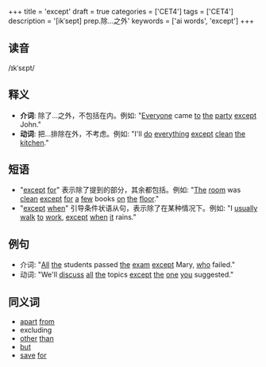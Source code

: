 +++
title = 'except'
draft = true
categories = ['CET4']
tags = ['CET4']
description = '[ikˈsept] prep.除…之外'
keywords = ['ai words', 'except']
+++

## 读音
/ɪkˈsɛpt/

## 释义
- **介词**: 除了...之外，不包括在内。例如: "[Everyone](/post/everyone/) came [to](/post/to/) [the](/post/the/) [party](/post/party/) [except](/post/except/) John."
- **动词**: 把...排除在外，不考虑。例如: "I'll [do](/post/do/) [everything](/post/everything/) [except](/post/except/) [clean](/post/clean/) [the](/post/the/) [kitchen](/post/kitchen/)."

## 短语
- "[except](/post/except/) [for](/post/for/)" 表示除了提到的部分，其余都包括。例如: "[The](/post/the/) [room](/post/room/) was [clean](/post/clean/) [except](/post/except/) [for](/post/for/) [a](/post/a/) [few](/post/few/) books [on](/post/on/) [the](/post/the/) [floor](/post/floor/)."
- "[except](/post/except/) [when](/post/when/)" 引导条件状语从句，表示除了在某种情况下。例如: "I [usually](/post/usually/) [walk](/post/walk/) [to](/post/to/) [work](/post/work/), [except](/post/except/) [when](/post/when/) [it](/post/it/) rains."

## 例句
- 介词: "[All](/post/all/) [the](/post/the/) students passed [the](/post/the/) [exam](/post/exam/) [except](/post/except/) Mary, [who](/post/who/) failed."
- 动词: "We'll [discuss](/post/discuss/) [all](/post/all/) [the](/post/the/) topics [except](/post/except/) [the](/post/the/) [one](/post/one/) [you](/post/you/) suggested."

## 同义词
- [apart](/post/apart/) [from](/post/from/)
- excluding
- [other](/post/other/) [than](/post/than/)
- [but](/post/but/)
- [save](/post/save/) [for](/post/for/)
